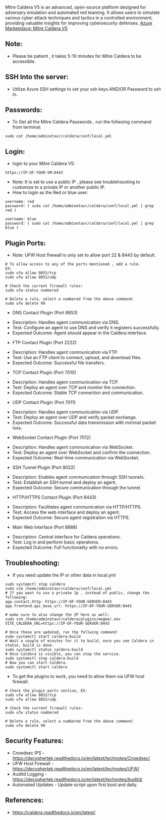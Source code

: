 Mitre Caldera V5 is an advanced, open-source platform designed for adversary emulation and automated red teaming. It allows users to simulate various cyber attack techniques and tactics in a controlled environment, providing valuable insights for improving cybersecurity defenses. [Azure Marketplace: Mitre Caldera V5 ]()


Note:
-----
* Please be patient , it takes 5-10 minutes for Mitre Caldera to be accessible. 

SSH Into the server:
--------------------
* Utilize Azure SSH settings to set your ssh keys AND/OR Password to ssh in. 

Passwords:
----------
* To Get all the Mitre Caldera Passwords , run the follwoing command from terminal:
```
sudo cat /home/adminotaur/caldera/conf/local.yml
```

Login:
------
* login to your Mitre Caldera V5:
````
https://IP-OF-YOUR-VM:8443
````
* Note: It is set to use a public IP , please see troublehsooting to customize to a private IP or another public IP.
* How to login as the Red or blue user:
````
username: red
password: ( sudo cat /home/adminotaur/caldera/conf/local.yml | grep red )

username: blue
password: ( sudo cat /home/adminotaur/caldera/conf/local.yml | grep blue )
````
Plugin Ports:
-------------
* Note: UFW Host firewall is only set to allow port 22 & 8443 by default.
```
# To allow access to any of the ports mentioned , add a rule.
EX:
sudo ufw allow 8853/tcp
sudo ufw allow 8853/udp

# Check the current firewall rules:
sudo ufw status numbered

# Delete a rule, select a numbered from the above command:
sudo ufw delete 99
```
* DNS Contact Plugin (Port 8853)
- Description: Handles agent communication via DNS.
- Test: Configure an agent to use DNS and verify it registers successfully.
- Expected Outcome: Agent should appear in the Caldera interface.

* FTP Contact Plugin (Port 2222)
- Description: Handles agent communication via FTP.
- Test: Use an FTP client to connect, upload, and download files.
- Expected Outcome: Successful file transfers.

* TCP Contact Plugin (Port 7010)
- Description: Handles agent communication via TCP.
- Test: Deploy an agent over TCP and monitor the connection.
- Expected Outcome: Stable TCP connection and communication.

* UDP Contact Plugin (Port 7011)
- Description: Handles agent communication via UDP.
- Test: Deploy an agent over UDP and verify packet exchange.
- Expected Outcome: Successful data transmission with minimal packet loss.

* WebSocket Contact Plugin (Port 7012)
- Description: Handles agent communication via WebSocket.
- Test: Deploy an agent over WebSocket and confirm the connection.
- Expected Outcome: Real-time communication via WebSocket.

* SSH Tunnel Plugin (Port 8022)
- Description: Enables agent communication through SSH tunnels.
- Test: Establish an SSH tunnel and deploy an agent.
- Expected Outcome: Secure communication through the tunnel.

* HTTP/HTTPS Contact Plugin (Port 8443)
- Description: Facilitates agent communication via HTTP/HTTPS.
- Test: Access the web interface and deploy an agent.
- Expected Outcome: Secure agent registration via HTTPS.

* Main Web Interface (Port 8888)
- Description: Central interface for Caldera operations.
- Test: Log in and perform basic operations.
- Expected Outcome: Full functionality with no errors.

Troubleshooting:
----------------
* If you need update the IP or other data in local.yml
```
sudo systemctl stop caldera
sudo vim /home/adminotaur/caldera/conf/local.yml
# If you want to use a private Ip , instead of public, change the following:
app.contact.http: https://IP-OF-YOUR-SERVER:8443
app.frontend.api_base_url: https://IP-OF-YOUR-SERVER:8443

# make sure to also change the IP here as well:
sudo vim /home/adminotaur/caldera/plugins/magma/.env
VITE_CALDERA_URL=https://IP-OF-YOUR-SERVER:8443

# Once these are updated, run the follwing command:
sudo systemctl start caldera-build
# Wait a couple of minutes for it to build, once you see Caldera in status, build is done.
sudo systemctl status caldera-build
# Once Caldera is visible, you can stop the service.
sudo systemctl stop caldera-build
# Now you can start Caldera.
sudo systemctl start caldera

```
* To get the plugins to work, you need to allow them via UFW host firewall:
```
# Check the plugin ports section, EX:
sudo ufw allow 8853/tcp
sudo ufw allow 8853/udp

# Check the current firewall rules:
sudo ufw status numbered

# Delete a rule, select a numbered from the above command:
sudo ufw delete 99
```
Security Features:
-------------------
* Crowdsec IPS - https://decyphertek.readthedocs.io/en/latest/technotes/Crowdsec/
* UFW Host Firewall - https://decyphertek.readthedocs.io/en/latest/technotes/UFW/
* Auditd Logging - https://decyphertek.readthedocs.io/en/latest/technotes/Auditd/
* Automated Updates - Update script upon first boot and daily.

References:
-----------
* https://caldera.readthedocs.io/en/latest/